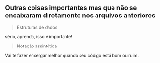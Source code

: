 ## Outras coisas importantes mas que não se encaixaram diretamente nos arquivos anteriores
>Estruturas de dados  

sério, aprenda, isso é importante!

> Notação assintótica  

Vai te fazer enxergar melhor quando seu código está bom ou ruim.